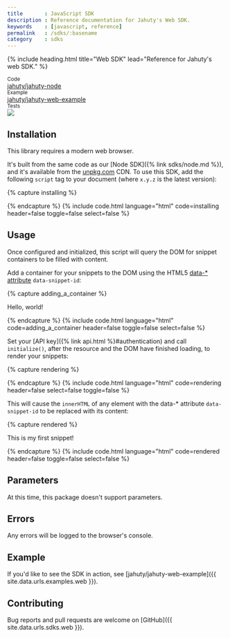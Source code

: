 ```yaml
---
title       : JavaScript SDK
description : Reference documentation for Jahuty's Web SDK.
keywords    : [javascript, reference]
permalink   : /sdks/:basename
category    : sdks
---
```


{% include heading.html title="Web SDK" lead="Reference for Jahuty's web SDK." %}

<div class="card-group my-4">
  <div class="card">
    <div class="card-header py-2 px-3 text-muted">
      <small>Code</small>
    </div>
    <div class="card-body py-2 px-3">
      <a class="stretched-link" href="{{ site.data.urls.sdks.node }}">jahuty/jahuty-node</a>
    </div>
  </div>
  <div class="card">
    <div class="card-header py-2 px-3 text-muted">
      <small>Example</small>
    </div>
    <div class="card-body py-2 px-3">
      <a class="stretched-link" href="{{ site.data.urls.examples.web }}">jahuty/jahuty-web-example</a>
    </div>
  </div>
  <div class="card">
    <div class="card-header py-2 px-3 text-muted">
      <small>Tests</small>
    </div>
    <div class="card-body p-2 px-3">
      <a class="stretched-link" href="https://circleci.com/gh/jahuty/jahuty-node"><img src="https://circleci.com/gh/jahuty/jahuty-node.svg?style=svg" /></a>
    </div>
  </div>
</div>

## Installation

This library requires a modern web browser.

It's built from the same code as our [Node SDK]({% link sdks/node.md %}), and it's available from the [unpkg.com](https://unpkg.com) CDN. To use this SDK, add the following `script` tag to your document (where `x.y.z` is the latest version):

{% capture installing %}
<script src="https://unpkg.com/@jahuty/jahuty@x.y.z/dist/jahuty.js"></script>
{% endcapture %}
{% include code.html language="html" code=installing header=false toggle=false select=false %}

## Usage

Once configured and initialized, this script will query the DOM for snippet containers to be filled with content.

Add a container for your snippets to the DOM using the HTML5 [data-* attribute](https://developer.mozilla.org/en-US/docs/Web/HTML/Global_attributes/data-*) `data-snippet-id`:

{% capture adding_a_container %}
<div data-snippet-id="1">
  <p>
    Hello, world!
  </p>
</div>
{% endcapture %}
{% include code.html language="html" code=adding_a_container header=false toggle=false select=false %}

Set your [API key]({% link api.html %}#authentication) and call `initialize()`, after the resource and the DOM have finished loading, to render your snippets:

{% capture rendering %}
<script>
  window.addEventListener('load', function () {
    jahuty.Jahuty.setKey('kn2Kj5ijmT2pH6ZKqAQyNexUqKeRM4VG6DDgWN1lIcc');
    jahuty.Jahuty.initialize();
  });
</script>
{% endcapture %}
{% include code.html language="html" code=rendering header=false select=false toggle=false %}

This will cause the `innerHTML` of any element with the data-* attribute `data-snippet-id` to be replaced with its content:

{% capture rendered %}
<div data-snippet-id="1">
  <p>
    This is my first snippet!
  </p>
</div>
{% endcapture %}
{% include code.html language="html" code=rendered header=false toggle=false select=false %}

## Parameters

At this time, this package doesn't support parameters.

## Errors

Any errors will be logged to the browser's console.

## Example

If you'd like to see the SDK in action, see [jahuty/jahuty-web-example]({{ site.data.urls.examples.web }}).

## Contributing

Bug reports and pull requests are welcome on [GitHub]({{ site.data.urls.sdks.web }}).
